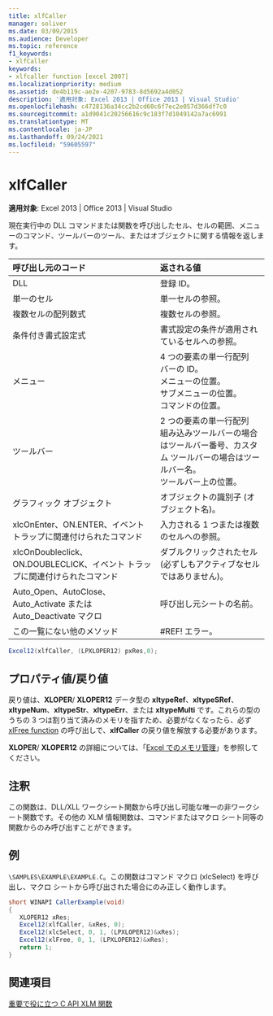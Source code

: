 ```yaml
---
title: xlfCaller
manager: soliver
ms.date: 03/09/2015
ms.audience: Developer
ms.topic: reference
f1_keywords:
- xlfCaller
keywords:
- xlfcaller function [excel 2007]
ms.localizationpriority: medium
ms.assetid: de4b119c-ae2e-4207-9783-8d5692a4d052
description: '適用対象: Excel 2013 | Office 2013 | Visual Studio'
ms.openlocfilehash: c4728136a34cc2b2cd60c6f7ec2e057d366df7c0
ms.sourcegitcommit: a1d9041c20256616c9c183f7d1049142a7ac6991
ms.translationtype: MT
ms.contentlocale: ja-JP
ms.lasthandoff: 09/24/2021
ms.locfileid: "59605597"
---
```

# <a name="xlfcaller"></a>xlfCaller

 **適用対象**: Excel 2013 | Office 2013 | Visual Studio 
  
現在実行中の DLL コマンドまたは関数を呼び出したセル、セルの範囲、メニューのコマンド、ツールバーのツール、またはオブジェクトに関する情報を返します。
  
|**呼び出し元のコード**|**返される値**|
|:-----|:-----|
|DLL  <br/> |登録 ID。  <br/> |
|単一のセル  <br/> |単一セルの参照。  <br/> |
|複数セルの配列数式  <br/> |複数セルの参照。  <br/> |
|条件付き書式設定式  <br/> |書式設定の条件が適用されているセルへの参照。  <br/> |
|メニュー  <br/> | 4 つの要素の単一行配列  <br/>  バーの ID。  <br/>  メニューの位置。  <br/>  サブメニューの位置。  <br/>  コマンドの位置。  <br/> |
|ツールバー  <br/> | 2 つの要素の単一行配列  <br/>  組み込みツールバーの場合はツールバー番号、カスタム ツールバーの場合はツールバー名。  <br/>  ツールバー上の位置。  <br/> |
|グラフィック オブジェクト  <br/> |オブジェクトの識別子 (オブジェクト名)。  <br/> |
|xlcOnEnter、ON.ENTER、イベント トラップに関連付けられたコマンド  <br/> |入力される 1 つまたは複数のセルへの参照。  <br/> |
|xlcOnDoubleclick、ON.DOUBLECLICK、イベント トラップに関連付けられたコマンド  <br/> |ダブルクリックされたセル (必ずしもアクティブなセルではありません)。  <br/> |
|Auto_Open、AutoClose、Auto_Activate または Auto_Deactivate マクロ  <br/> |呼び出し元シートの名前。  <br/> |
|この一覧にない他のメソッド  <br/> |#REF! エラー。  <br/> |
   
```cs
Excel12(xlfCaller, (LPXLOPER12) pxRes,0);
```

## <a name="property-valuereturn-value"></a>プロパティ値/戻り値

戻り値は、**XLOPER**/ **XLOPER12** データ型の **xltypeRef**、**xltypeSRef**、**xltypeNum**、**xltypeStr**、**xltypeErr**、または **xltypeMulti** です。これらの型のうちの 3 つは割り当て済みのメモリを指すため、必要がなくなったら、必ず [xlFree function](xlfree.md) の呼び出しで、**xlfCaller** の戻り値を解放する必要があります。 
  
**XLOPER**/ **XLOPER12** の詳細については、「[Excel でのメモリ管理](memory-management-in-excel.md)」を参照してください。
  
## <a name="remarks"></a>注釈

この関数は、DLL/XLL ワークシート関数から呼び出し可能な唯一の非ワークシート関数です。その他の XLM 情報関数は、コマンドまたはマクロ シート同等の関数からのみ呼び出すことができます。
  
## <a name="example"></a>例

 `\SAMPLES\EXAMPLE\EXAMPLE.C`。この関数はコマンド マクロ (xlcSelect) を呼び出し、マクロ シートから呼び出された場合にのみ正しく動作します。
  
```cs
short WINAPI CallerExample(void)
{
   XLOPER12 xRes;
   Excel12(xlfCaller, &xRes, 0);
   Excel12(xlcSelect, 0, 1, (LPXLOPER12)&xRes);
   Excel12(xlFree, 0, 1, (LPXLOPER12)&xRes);
   return 1;
}
```

## <a name="see-also"></a>関連項目



[重要で役に立つ C API XLM 関数](essential-and-useful-c-api-xlm-functions.md)

